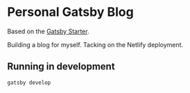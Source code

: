 # Personal Gatsby Blog

Based on the [Gatsby Starter](https://github.com/gatsbyjs/gatsby-starter-hello-world).

Building a blog for myself.  Tacking on the Netlify deployment.
## Running in development
`gatsby develop`

